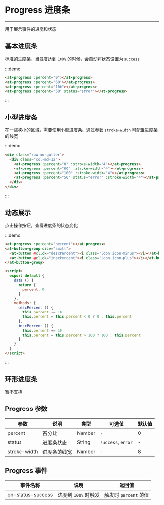 # Progress 进度条

----

用于展示事件的进度和状态

## 基本进度条

标准的进度条，当进度达到 `100%` 的时候，会自动将状态设置为 `success`

:::demo
```html
<at-progress :percent="0"></at-progress>
<at-progress :percent="60"></at-progress>
<at-progress :percent="100"></at-progress>
<at-progress :percent="50" status="error"></at-progress>
```
:::

## 小型进度条

在一些狭小的区域，需要使用小型进度条。通过参数 `stroke-width` 可配置进度条的线宽

:::demo
```html
<div class="row no-gutter">
  <div class="col-md-12">
    <at-progress :percent="0" :stroke-width="4"></at-progress>
    <at-progress :percent="60" :stroke-width="4"></at-progress>
    <at-progress :percent="100" :stroke-width="4"></at-progress>
    <at-progress :percent="50" status="error" :stroke-width="4"></at-progress>
  </div>
</div>
```
:::

## 动态展示

点击操作按钮，查看进度条的状态变化

:::demo
```html
<at-progress :percent="percent"></at-progress>
<at-button-group size="small">
  <at-button @click="descPercent"><i class="icon icon-minus"></i></at-button>
  <at-button @click="inscPercent"><i class="icon icon-plus"></i></at-button>
</at-button-group>

<script>
  export default {
    data () {
      return {
        percent: 0
      }
    },
    methods: {
      descPercent () {
        this.percent -= 10
        this.percent = this.percent < 0 ? 0 : this.percent
      },
      inscPercent () {
        this.percent += 10
        this.percent = this.percent > 100 ? 100 : this.percent
      }
    }
  }
</script>
```
:::

## 环形进度条

暂不支持

## Progress 参数

| 参数      | 说明          | 类型      | 可选值                           | 默认值  |
|---------- |-------------- |---------- |--------------------------------  |-------- |
| percent | 百分比 | Number | - | 0 |
| status | 进度条状态 | String | `success`, `error` | - |
| stroke-width | 进度条的线宽 | Number | - | 8 |

## Progress 事件

| 事件名称      | 说明          | 返回值  |
|------------- |-------------- |---------- |
| on-status-success | 进度到 `100%` 时触发 | 触发时 `percent` 的值 |

<style lang="scss" scoped>
.at-progress {
  margin-bottom: 8px;
}
</style>

<script>
export default {
  data () {
    return {
      percent: 0
    }
  },
  methods: {
    descPercent () {
      this.percent -= 10
      this.percent = this.percent < 0 ? 0 : this.percent
    },
    inscPercent () {
      this.percent += 10
      this.percent = this.percent > 100 ? 100 : this.percent
    }
  }
}
</script>
